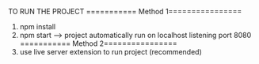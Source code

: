 TO RUN THE PROJECT
=========== Method 1================
1. npm install
2. npm start 
--> project automatically run on localhost listening port 8080
=========== Method 2================
1. use live server extension to run project (recommended)


